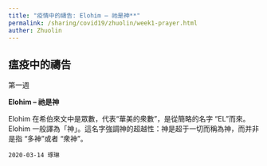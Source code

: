 ```yaml
---
title: "疫情中的禱告: Elohim – 祂是神**"
permalink: /sharing/covid19/zhuolin/week1-prayer.html
auther: Zhuolin
---
```

## 瘟疫中的禱告  
第一週  

**Elohim – 祂是神**  

Elohim 在希伯來文中是眾數，代表“華美的衆數”，是從簡略的名字 “EL”而來。Elohim 一般譯為「神」。這名字強調神的超越性：神是超于一切而稱為神，而并非是指 “多神”或者 “衆神”。  

`2020-03-14 琢琳`
